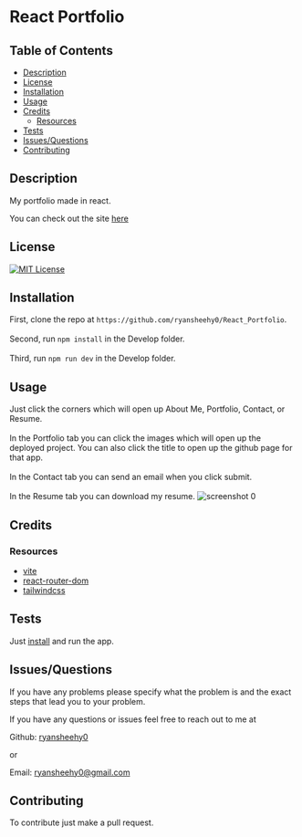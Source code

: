 # React Portfolio

## Table of Contents
- [Description](#description)
- [License](#license)
- [Installation](#installation)
- [Usage](#usage)
- [Credits](#credits)
	- [Resources](#resources)
- [Tests](#tests)
- [Issues/Questions](#issuesquestions)
- [Contributing](#contributing)

## Description
My portfolio made in react.

You can check out the site [here](https://flourishing-tanuki-cbff3b.netlify.app/)

## License
[![MIT License](https://img.shields.io/badge/MIT_License-blue)](https://choosealicense.com/licenses/mit/)

## Installation
First, clone the repo at `https://github.com/ryansheehy0/React_Portfolio`.<br><br>Second, run `npm install` in the Develop folder.<br><br>Third, run `npm run dev` in the Develop folder.

## Usage
Just click the corners which will open up About Me, Portfolio, Contact, or Resume.<br><br>In the Portfolio tab you can click the images which will open up the deployed project. You can also click the title to open up the github page for that app.<br><br>In the Contact tab you can send an email when you click submit.<br><br>In the Resume tab you can download my resume.
![screenshot 0]()

## Credits

### Resources
- [vite](https://www.npmjs.com/package/vite)
- [react-router-dom](https://www.npmjs.com/package/react-router-dom)
- [tailwindcss](https://www.npmjs.com/package/tailwindcss)

## Tests
Just [install](#installation) and run the app.

## Issues/Questions
If you have any problems please specify what the problem is and the exact steps that lead you to your problem.

If you have any questions or issues feel free to reach out to me at

Github: [ryansheehy0](https://github.com/ryansheehy0)

or

Email: ryansheehy0@gmail.com

## Contributing
To contribute just make a pull request.
